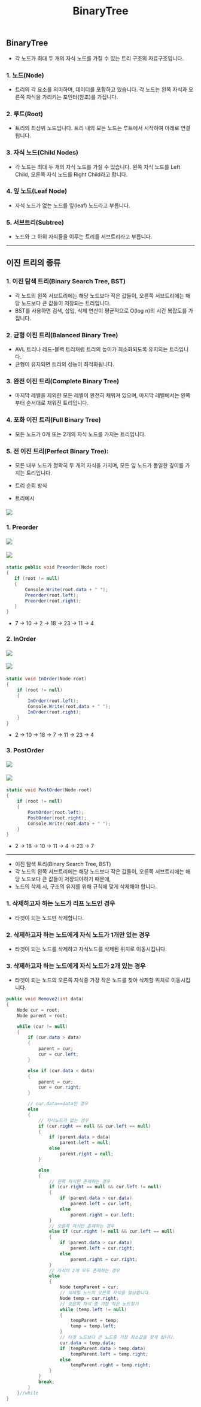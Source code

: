 ﻿---
layout: simple
title: "BinaryTree"
---

## BinaryTree

- 각 노드가 최대 두 개의 자식 노드를 가질 수 있는 트리 구조의 자료구조입니다.

### 1. 노드(Node)

- 트리의 각 요소를 의미하며, 데이터를 포함하고 있습니다. 각 노드는 왼쪽 자식과 오른쪽 자식을 가리키는 포인터(참조)를 가집니다.

### 2. 루트(Root)

- 트리의 최상위 노드입니다. 트리 내의 모든 노드는 루트에서 시작하여 아래로 연결됩니다.

### 3. 자식 노드(Child Nodes)

- 각 노드는 최대 두 개의 자식 노드를 가질 수 있습니다. 왼쪽 자식 노드를 Left Child, 오른쪽 자식 노드를 Right Child라고 합니다.

### 4. 잎 노드(Leaf Node)

- 자식 노드가 없는 노드를 잎(leaf) 노드라고 부릅니다.

### 5. 서브트리(Subtree)

- 노드와 그 하위 자식들을 이루는 트리를 서브트리라고 부릅니다.

---

## 이진 트리의 종류

### 1. 이진 탐색 트리(Binary Search Tree, BST)

- 각 노드의 왼쪽 서브트리에는 해당 노드보다 작은 값들이, 오른쪽 서브트리에는 해당 노드보다 큰 값들이 저장되는 트리입니다.
- BST를 사용하면 검색, 삽입, 삭제 연산이 평균적으로 O(log n)의 시간 복잡도를 가집니다.

### 2. 균형 이진 트리(Balanced Binary Tree)

- AVL 트리나 레드-블랙 트리처럼 트리의 높이가 최소화되도록 유지되는 트리입니다.
- 균형이 유지되면 트리의 성능이 최적화됩니다.

### 3. 완전 이진 트리(Complete Binary Tree)

- 마지막 레벨을 제외한 모든 레벨이 완전히 채워져 있으며, 마지막 레벨에서는 왼쪽부터 순서대로 채워진 트리입니다.

### 4. 포화 이진 트리(Full Binary Tree)

- 모든 노드가 0개 또는 2개의 자식 노드를 가지는 트리입니다.

### 5. 전 이진 트리(Perfect Binary Tree):

- 모든 내부 노드가 정확히 두 개의 자식을 가지며, 모든 잎 노드가 동일한 깊이를 가지는 트리입니다.

- 트리 순회 방식
- 트리예시

#### ![](Tree.PNG)

### 1. Preorder

#### ![](PreOrder-dir.PNG)

#### ![](PreOrder-struct.PNG)

```csharp
static public void Preorder(Node root)
{
   if (root != null)
   {
       Console.Write(root.data + " ");
       Preorder(root.left);
       Preorder(root.right);
   }
}
```

- 7 -> 10 -> 2 -> 18 -> 23 -> 11 -> 4

### 2. InOrder

#### ![](InOrder-dir.PNG)

#### ![](InOrder-struct.PNG)

```csharp
static void InOrder(Node root)
{
    if (root != null)
    {
        InOrder(root.left);
        Console.Write(root.data + " ");
        InOrder(root.right);
    }
}
```

- 2 -> 10 -> 18 -> 7 -> 11 -> 23 -> 4

### 3. PostOrder

#### ![](PostOrder-dir.PNG)

#### ![](PostOrder-struct.PNG)

```csharp
static void PostOrder(Node root)
{
    if (root != null)
    {
        PostOrder(root.left);
        PostOrder(root.right);
        Console.Write(root.data + " ");
    }
}
```

- 2 -> 18 -> 10 -> 11 -> 4 -> 23 -> 7

---

- 이진 탐색 트리(Binary Search Tree, BST)
- 각 노드의 왼쪽 서브트리에는 해당 노드보다 작은 값들이, 오른쪽 서브트리에는 해당 노드보다 큰 값들이 저장되야하기 때문에,
- 노드의 삭제 시, 구조의 유지를 위해 규칙에 맞게 삭제해야 합니다.

### 1. 삭제하고자 하는 노드가 리프 노드인 경우

- 타겟이 되는 노드만 삭제합니다.

### 2. 삭제하고자 하는 노드에게 자식 노드가 1개만 있는 경우

- 타겟이 되는 노드를 삭제하고 자식노드를 삭제된 위치로 이동시킵니다.

### 3. 삭제하고자 하는 노드에게 자식 노드가 2개 있는 경우

- 타겟이 되는 노드의 오른쪽 자식중 가장 작은 노드를 찾아 삭제할 위치로 이동시킵니다.

```csharp
public void Remove2(int data)
{
    Node cur = root;
    Node parent = root;

    while (cur != null)
    {
        if (cur.data > data)
        {
            parent = cur;
            cur = cur.left;
        }

        else if (cur.data < data)
        {
            parent = cur;
            cur = cur.right;
        }

        // cur.data==data인 경우
        else
        {
            // 자식노드가 없는 경우
            if (cur.right == null && cur.left == null)
            {
                if (parent.data > data)
                    parent.left = null;
                else
                    parent.right = null;
            }

            else
            {
                // 왼쪽 자식만 존재하는 경우
                if (cur.right == null && cur.left != null)
                {
                    if (parent.data > cur.data)
                        parent.left = cur.left;
                    else
                        parent.right = cur.left;
                }
                // 오른쪽 자식만 존재하는 경우
                else if (cur.right != null && cur.left == null)
                {
                    if (parent.data > cur.data)
                        parent.left = cur.right;
                    else
                        parent.right = cur.right;
                }
                // 자식이 2개 모두 존재하는 경우
                else
                {
                    Node tempParent = cur;
                    // 삭제할 노드의 오른쪽 자식을 할당합니다.
                    Node temp = cur.right;
                    // 오른쪽 자식 중 가장 작은 노드찾기
                    while (temp.left != null)
                    {
                        tempParent = temp;
                        temp = temp.left;
                    }
                    // 타겟 노드보다 큰 노드중 가장 최소값을 찾게 됩니다.
                    cur.data = temp.data;
                    if (tempParent.data > temp.data)
                        tempParent.left = temp.right;
                    else
                        tempParent.right = temp.right;
                }
            }
            break;
        }
    }//while
}
```
